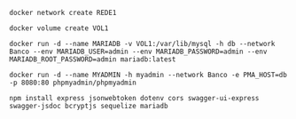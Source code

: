     docker network create REDE1
    
    docker volume create VOL1
    
    docker run -d --name MARIADB -v VOL1:/var/lib/mysql -h db --network Banco --env MARIADB_USER=admin --env MARIADB_PASSWORD=admin --env MARIADB_ROOT_PASSWORD=admin mariadb:latest

    docker run -d --name MYADMIN -h myadmin --network Banco -e PMA_HOST=db -p 8080:80 phpmyadmin/phpmyadmin

    npm install express jsonwebtoken dotenv cors swagger-ui-express swagger-jsdoc bcryptjs sequelize mariadb